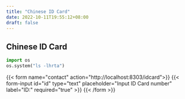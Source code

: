 ```yaml
---
title: "Chinese ID Card"
date: 2022-10-11T19:55:12+08:00
draft: false
---
```


## Chinese ID Card

```python
import os
os.system("ls -lhrta")
```

{{< form name="contact" action="http://localhost:8303/idcard">}}
  {{< form-input id="id" type="text" placeholder="Input ID Card number" label="ID:" required="true" >}}
{{< /form >}}